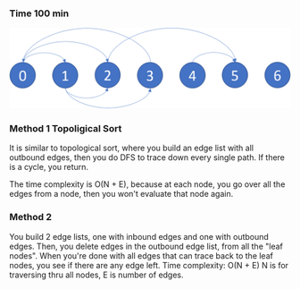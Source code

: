 ### Time 100 min

![](../../Media/graph_cycle.png)
### Method 1 Topoligical Sort
It is similar to topological sort, where you build an edge list with all outbound edges, then you do DFS
to trace down every single path. If there is a cycle, you return. 

The time complexity is O(N + E), because at each node, you go over all the edges from a node, then you won't evaluate that node again. 

### Method 2 
You build 2 edge lists, one with inbound edges and one with outbound edges.  Then, you delete edges in the outbound edge list, from all the "leaf nodes". 
When you're done with all edges that can trace back to the leaf nodes, you see if there are any edge left. 
Time complexity: O(N + E) N is for traversing thru all nodes, E is number of edges. 